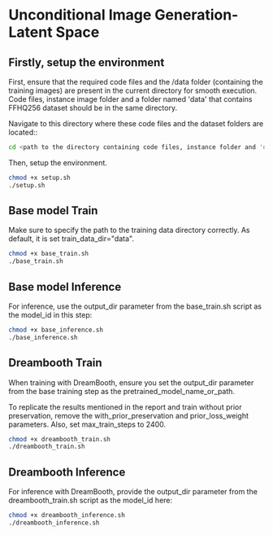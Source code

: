# Unconditional Image Generation-Latent Space

## Firstly, setup the environment
First, ensure that the required code files and the /data folder (containing the training images) are present in the current directory for smooth execution. Code files, instance image folder and a folder named 'data' that contains FFHQ256 dataset should be in the same directory. 

Navigate to this directory where these code files and the dataset folders are located::

```bash
cd <path to the directory containing code files, instance folder and 'data' folder>
```
Then, setup the environment.
```bash
chmod +x setup.sh
./setup.sh
```

## Base model Train
Make sure to specify the path to the training data directory correctly. As default, it is set train_data_dir="data".
```bash
chmod +x base_train.sh
./base_train.sh
```
## Base model Inference
For inference, use the output_dir parameter from the base_train.sh script as the model_id in this step:
```bash
chmod +x base_inference.sh
./base_inference.sh
```

## Dreambooth Train
When training with DreamBooth, ensure you set the output_dir parameter from the base training step as the pretrained_model_name_or_path.

To replicate the results mentioned in the report and train without prior preservation, remove the with_prior_preservation and prior_loss_weight parameters. Also, set max_train_steps to 2400.

```bash
chmod +x dreambooth_train.sh
./dreambooth_train.sh
```

## Dreambooth Inference
For inference with DreamBooth, provide the output_dir parameter from the dreambooth_train.sh script as the model_id here:
```bash
chmod +x dreambooth_inference.sh
./dreambooth_inference.sh
```

